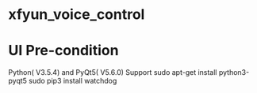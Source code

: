 # xfyun_voice_control

# UI Pre-condition
Python( V3.5.4) and PyQt5( V5.6.0) Support
sudo apt-get install python3-pyqt5
sudo pip3 install watchdog


